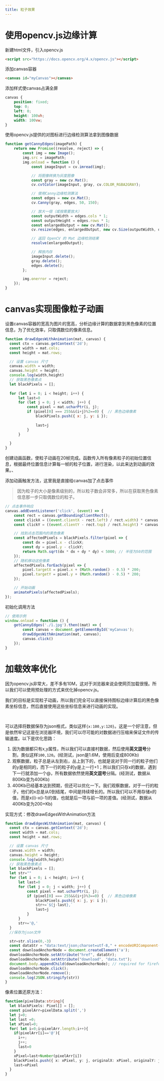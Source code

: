```yaml
---
title: 粒子效果
---
```

# 使用opencv.js边缘计算

新建html文件，引入opencv.js

```html
<script src="https://docs.opencv.org/4.x/opencv.js"></script>
```

添加canvas容器

```html
<canvas id="myCanvas"></canvas>
```

添加样式使canvas占满全屏

```css
canvas {
    position: fixed;
    top: 0;
    left: 0;
    height: 100vh;
    width: 100vw;
}
```

使用opencv.js提供的对图标进行边缘检测算法拿到图像数据

```javascript
function getCannyEdges(imagePath) {
    return new Promise((resolve, reject) => {
        const img = new Image();
        img.src = imagePath;
        img.onload = function () {
            const imageInput = cv.imread(img);

            // 将图像转换为灰度图像
            const gray = new cv.Mat();
            cv.cvtColor(imageInput, gray, cv.COLOR_RGBA2GRAY);

            // 使用Canny边缘检测算法
            const edges = new cv.Mat();
            cv.Canny(gray, edges, 50, 150);

            // 放大一倍（或按需要放大）
            const outputWidth = edges.cols * 1;
            const outputHeight = edges.rows * 1;
            const enlargedOutput = new cv.Mat();
            cv.resize(edges, enlargedOutput, new cv.Size(outputWidth, outputHeight), 0, 0, cv.INTER_LINEAR);

            // 返回 OpenCV 的 Mat 边缘检测结果
            resolve(enlargedOutput);

            // 释放内存
            imageInput.delete();
            gray.delete();
            edges.delete();
        };

        img.onerror = reject;
    });
}
```

# canvas实现图像粒子动画

设置canvas容器的宽高为图片的宽高，分析边缘计算的数据拿到黑色像素的位置信息，为了优化效率，只取偶数位的像素信息。

```javascript
function drawEdgesWithAnimation(mat, canvas) {
  const ctx = canvas.getContext('2d');
  const width = mat.cols;
  const height = mat.rows;

  // 设置 canvas 尺寸
  canvas.width = width;
  canvas.height = height;
  console.log(width,height)
  // 获取黑色像素点
  let blackPixels = [];
  
  for (let i = 0; i < height; i++) {
      let last=0
      for (let j = 0; j < width; j++) {
          const pixel = mat.ucharPtr(i, j);
          if (pixel[0] === 255&&(i+j)%2==0) {  // 黑色边缘像素
              blackPixels.push({ x: j, y: i });
      
              last=j
          }
      }
     
  }
}
```

创建动画函数，使粒子动画在20帧完成。函数传入所有像素粒子的初始位置信息，根据最终位置信息计算每一帧的粒子位置，进行渲染，以此来达到动画的效果。、

添加动画触发方法，这里我是直接给canvas加了点击事件

> 因为粒子的大小是像素级别的，所以粒子数会非常多，所以在获取黑色像素信息那一步只取偶数位的粒子。

```javascript
// 点击事件响应
canvas.addEventListener('click', (event) => {
    const rect = canvas.getBoundingClientRect();
    const clickX = ((event.clientX - rect.left) / rect.width) * canvas.width;
    const clickY = ((event.clientY - rect.top) / rect.height) * canvas.height;

    // 找到点击范围内的黑色像素
    const affectedPixels = blackPixels.filter(pixel => {
        const dx = pixel.x - clickX;
        const dy = pixel.y - clickY;
        return Math.sqrt(dx * dx + dy * dy) < 5000; // 半径为50的范围
    });
    // 随机移动这些像素
    affectedPixels.forEach(pixel => {
        pixel.targetX = pixel.x + (Math.random() - 0.5) * 200;
        pixel.targetY = pixel.y + (Math.random() - 0.5) * 200;
    });

    // 开始动画
    animatePixels(affectedPixels);
});
```

初始化调用方法

```javascript
// 使用示例
window.onload = function () {
    getCannyEdges('./1.jpg').then((mat) => {
        const canvas = document.getElementById('myCanvas');
        drawEdgesWithAnimation(mat, canvas);
        canvas.click()
    });
}
```

# 加载效率优化

因为opencv.js非常大，差不多有10M，这对于浏览器来说会使网页加载很慢。所以我们可以使用预处理的方式来优化掉opencv.js。

我们的目标是实现粒子动画，所以我们完全可以直接保持图标边缘计算后的黑色像素坐标信息，然后直接使用这些坐标信息来进行动画的实现。

<br/>

可以选择将数据保存为json格式，类似这样`{x:100,y:120}`。这是一个好注意，但是依然牢记这是在浏览器环境，我们可以尽可能的对数据进行压缩来保证文件的传输速度。以下是优化思路：

1. 因为数据都只有x,y属性，所以我们可以直接村数据，然后使用**英文逗号**分割，类似这样`100,120`。(经测试，json是1.6M，使用后变成800Kb)
2. 观察数据，粒子总是从左到右，丛上到下的，也就是说对于同一行的粒子他们的y是相同的，而下一行的粒子的y是上一行+1；所以我们只存x的数据，遇到下一行就添加一个@，所有数据依然使用**英文逗号**分隔。(经测试，数据从800Kb变为400Kb)
3. 400Kb已经基本达到预期，但还可以优化一下。我们观察数据，对于一行的粒子，他们的x总是从0到结尾，中间是持续增长的。所以我们可以不用存储x的值，而是x(i)-x(i-1)的值，也就是后一项与前一项的差值。(经测试，数据从400Kb变为200+Kb)

实现方式：修改drawEdgesWithAnimation方法

```javascript
function drawEdgesWithAnimation(mat, canvas) {
  const ctx = canvas.getContext('2d');
  const width = mat.cols;
  const height = mat.rows;

  // 设置 canvas 尺寸
  canvas.width = width;
  canvas.height = height;
  console.log(width,height)
  // 获取黑色像素点
  let blackPixels = [];
  let str=""
  for (let i = 0; i < height; i++) {
      let last=0
      for (let j = 0; j < width; j++) {
          const pixel = mat.ucharPtr(i, j);
          if (pixel[0] === 255&&(i+j)%3==0) {  // 黑色边缘像素
              blackPixels.push({ x: j, y: i });
              str+=`${j-last},`
              last=j
          }
      }
      str+='@,'
  }
  //保存为json文件

  str=str.slice(0,-3)
  const dataStr = "data:text/json;charset=utf-8," + encodeURIComponent(JSON.stringify(str));
  const downloadAnchorNode = document.createElement('a');
  downloadAnchorNode.setAttribute("href", dataStr);
  downloadAnchorNode.setAttribute("download", "data.txt");
  document.body.appendChild(downloadAnchorNode); // required for firefox
  downloadAnchorNode.click();
  downloadAnchorNode.remove();
  console.log(JSON.stringify(str))
}
```

像素位置还原方法：

```typescript
function(pixelData:string){
  let blackPixels: Pixel[] = [];
  const pixelArr=pixelData.split(',')
  let j=0;
  let last =0;
  let xPixel=0;
  for( let i=0;i<pixelArr.length;i++){
    if(pixelArr[i]=='@'){
      i++;
      j++;
      last=0
    }
    xPixel=last+Number(pixelArr[i])
    blackPixels.push({ x: xPixel, y: j, originalX: xPixel, originalY: j, targetX: xPixel, targetY: j });
    last=xPixel
  }
}
```